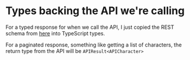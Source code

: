 # Types backing the API we're calling

For a typed response for when we call the API, I just copied the REST schema from [here](https://rickandmortyapi.com/documentation/#character-schema) into TypeScript types.

For a paginated response, something like getting a list of characters, the return type from the API will be `APIResult<APICharacter>`